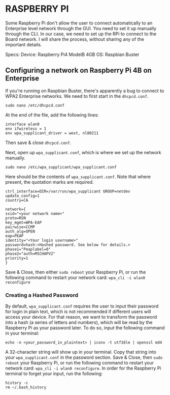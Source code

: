 # RASPBERRY PI

Some Raspberry Pi don't allow the user to connect automatically to an Enterprise level network through the GUI. You need to set it up manually through the CLI. In our case, we need to set up the RPi to connect to the Board network. I will share the process, without sharing any of the important details.

Specs:
Device: Raspberry Pi4 ModelB 4GB
OS: Raspbian Buster


## Configuring a network on Raspberry Pi 4B on Enterprise

If you're running on Raspbian Buster, there's apparently a bug to connect to WPA2 Enterprise networks. We need to first start in the `dhcpcd.conf`.

    sudo nano /etc/dhcpcd.conf

At the end of the file, add the following lines:

```
interface wlan0
env ifwireless = 1
env wpa_supplicant_driver = wext, nl80211
```
Then save & close `dhcpcd.conf`.

Next, open up `wpa_supplicant.conf`, which is where we set up the network manually.

    sudo nano /etc/wpa_supplicant/wpa_supplicant.conf

Here should be the contents of `wpa_supplicant.conf`. Note that where present, the quotation marks are required.

```
ctrl_interface=DIR=/var/run/wpa_supplicant GROUP=netdev
update_config=1
country=CA

network={
ssid="<your network name>"
proto=RSN
key_mgmt=WPA-EAP
pairwise=CCMP
auth_alg=OPEN
eap=PEAP
identity="<Your login username>"
password=hash:<Hashed password. See below for details.>
phase1="Peaplabel=0"
phase2="auth=MSCHAPV2"
priority=1
}
```

Save & Close, then either `sudo reboot` your Raspberry Pi, or run the following command to restart your network card: `wpa_cli -i wlan0 reconfigure`

### Creating a Hashed Password

By default, `wpa_supplicant.conf` requires the user to input their password for login in plain text, which is not recommended if different users will access your device. For that reason, we want to transform the password into a hash (a series of letters and numbers), which will be read by the Raspberry Pi as your password later. To do so, input the following command in your terminal:

    echo -n <your_password_in_plaintext> | iconv -t utf16le | openssl md4

A 32-character string will show up in your terminal. Copy that string into your `wpa_supplicant.conf` in the password section. Save & Close, then `sudo reboot` your Raspberry Pi, or run the following command to restart your network card: `wpa_cli -i wlan0 reconfigure`. In order for the Raspberry Pi terminal to forget your input, run the following:

    history -c
    rm ~/.bash_history
